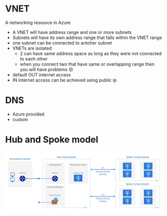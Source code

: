 # VNET
A networking resource in Azure

* A VNET will have address range and one or more subnets
* Subnets will have its own address range that falls within the VNET range
* one subnet can be connected to antoher subnet
* VNETs are isolated 
    * 2 can have same address space as long as they were not connected to each other
    * when you connect two that have same or overlapping range then you will have problems 😞
* default OUT internet access
* IN internet access can be achieved using public ip



# DNS

* Azure provided
* custom


# Hub and Spoke model

![image hub and spoke](./img/hubnspoke.png)